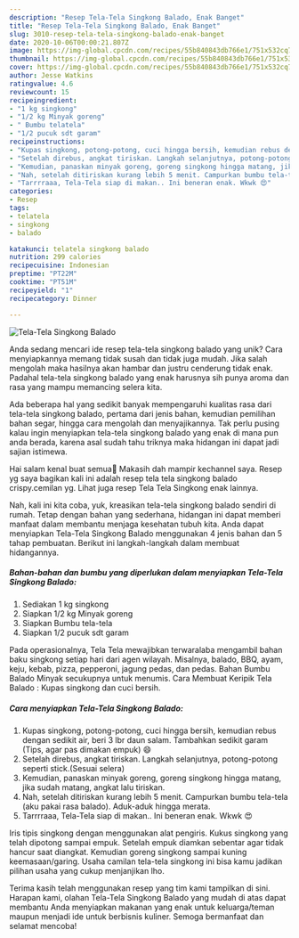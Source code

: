 ```yaml
---
description: "Resep Tela-Tela Singkong Balado, Enak Banget"
title: "Resep Tela-Tela Singkong Balado, Enak Banget"
slug: 3010-resep-tela-tela-singkong-balado-enak-banget
date: 2020-10-06T00:00:21.807Z
image: https://img-global.cpcdn.com/recipes/55b840843db766e1/751x532cq70/tela-tela-singkong-balado-foto-resep-utama.jpg
thumbnail: https://img-global.cpcdn.com/recipes/55b840843db766e1/751x532cq70/tela-tela-singkong-balado-foto-resep-utama.jpg
cover: https://img-global.cpcdn.com/recipes/55b840843db766e1/751x532cq70/tela-tela-singkong-balado-foto-resep-utama.jpg
author: Jesse Watkins
ratingvalue: 4.6
reviewcount: 15
recipeingredient:
- "1 kg singkong"
- "1/2 kg Minyak goreng"
- " Bumbu telatela"
- "1/2 pucuk sdt garam"
recipeinstructions:
- "Kupas singkong, potong-potong, cuci hingga bersih, kemudian rebus dengan sedikit air, beri 3 lbr daun salam. Tambahkan sedikit garam (Tips, agar pas dimakan empuk) 😄"
- "Setelah direbus, angkat tiriskan. Langkah selanjutnya, potong-potong seperti stick.(Sesuai selera)"
- "Kemudian, panaskan minyak goreng, goreng singkong hingga matang, jika sudah matang, angkat lalu tiriskan."
- "Nah, setelah ditiriskan kurang lebih 5 menit. Campurkan bumbu tela-tela (aku pakai rasa balado). Aduk-aduk hingga merata."
- "Tarrrraaa, Tela-Tela siap di makan.. Ini beneran enak. Wkwk 😍"
categories:
- Resep
tags:
- telatela
- singkong
- balado

katakunci: telatela singkong balado 
nutrition: 299 calories
recipecuisine: Indonesian
preptime: "PT22M"
cooktime: "PT51M"
recipeyield: "1"
recipecategory: Dinner

---
```



![Tela-Tela Singkong Balado](https://img-global.cpcdn.com/recipes/55b840843db766e1/751x532cq70/tela-tela-singkong-balado-foto-resep-utama.jpg)

Anda sedang mencari ide resep tela-tela singkong balado yang unik? Cara menyiapkannya memang tidak susah dan tidak juga mudah. Jika salah mengolah maka hasilnya akan hambar dan justru cenderung tidak enak. Padahal tela-tela singkong balado yang enak harusnya sih punya aroma dan rasa yang mampu memancing selera kita.

Ada beberapa hal yang sedikit banyak mempengaruhi kualitas rasa dari tela-tela singkong balado, pertama dari jenis bahan, kemudian pemilihan bahan segar, hingga cara mengolah dan menyajikannya. Tak perlu pusing kalau ingin menyiapkan tela-tela singkong balado yang enak di mana pun anda berada, karena asal sudah tahu triknya maka hidangan ini dapat jadi sajian istimewa.

Hai salam kenal buat semua🤗 Makasih dah mampir kechannel saya. Resep yg saya bagikan kali ini adalah resep tela tela singkong balado crispy.cemilan yg. Lihat juga resep Tela Tela Singkong enak lainnya.


Nah, kali ini kita coba, yuk, kreasikan tela-tela singkong balado sendiri di rumah. Tetap dengan bahan yang sederhana, hidangan ini dapat memberi manfaat dalam membantu menjaga kesehatan tubuh kita. Anda dapat menyiapkan Tela-Tela Singkong Balado menggunakan 4 jenis bahan dan 5 tahap pembuatan. Berikut ini langkah-langkah dalam membuat hidangannya.

<!--inarticleads1-->

##### Bahan-bahan dan bumbu yang diperlukan dalam menyiapkan Tela-Tela Singkong Balado:

1. Sediakan 1 kg singkong
1. Siapkan 1/2 kg Minyak goreng
1. Siapkan  Bumbu tela-tela
1. Siapkan 1/2 pucuk sdt garam


Pada operasionalnya, Tela Tela mewajibkan terwaralaba mengambil bahan baku singkong setiap hari dari agen wilayah. Misalnya, balado, BBQ, ayam, keju, kebab, pizza, pepperoni, jagung pedas, dan pedas. Bahan Bumbu Balado Minyak secukupnya untuk menumis. Cara Membuat Keripik Tela Balado : Kupas singkong dan cuci bersih. 

<!--inarticleads2-->

##### Cara menyiapkan Tela-Tela Singkong Balado:

1. Kupas singkong, potong-potong, cuci hingga bersih, kemudian rebus dengan sedikit air, beri 3 lbr daun salam. Tambahkan sedikit garam (Tips, agar pas dimakan empuk) 😄
1. Setelah direbus, angkat tiriskan. Langkah selanjutnya, potong-potong seperti stick.(Sesuai selera)
1. Kemudian, panaskan minyak goreng, goreng singkong hingga matang, jika sudah matang, angkat lalu tiriskan.
1. Nah, setelah ditiriskan kurang lebih 5 menit. Campurkan bumbu tela-tela (aku pakai rasa balado). Aduk-aduk hingga merata.
1. Tarrrraaa, Tela-Tela siap di makan.. Ini beneran enak. Wkwk 😍


Iris tipis singkong dengan menggunakan alat pengiris. Kukus singkong yang telah dipotong sampai empuk. Setelah empuk diamkan sebentar agar tidak hancur saat diangkat. Kemudian goreng singkong sampai kuning keemasaan/garing. Usaha camilan tela-tela singkong ini bisa kamu jadikan pilihan usaha yang cukup menjanjikan lho. 

Terima kasih telah menggunakan resep yang tim kami tampilkan di sini. Harapan kami, olahan Tela-Tela Singkong Balado yang mudah di atas dapat membantu Anda menyiapkan makanan yang enak untuk keluarga/teman maupun menjadi ide untuk berbisnis kuliner. Semoga bermanfaat dan selamat mencoba!
